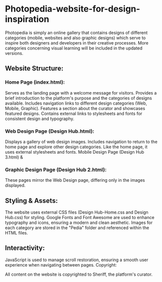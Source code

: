 # Photopedia-website-for-design-inspiration
Photopedia is simply an online gallery that contains designs of different categories (mobile, websites and also graphic designs) which serve to inspire both designers and developers in their creative processes. More categories concerning visual learning will be included in the updated versions.


## Website Structure:

### Home Page (index.html):

Serves as the landing page with a welcome message for visitors.
Provides a brief introduction to the platform's purpose and the categories of designs available.
Includes navigation links to different design categories (Web, Mobile, Graphic).
Features a section about the curator and showcases featured designs.
Contains external links to stylesheets and fonts for consistent design and typography.


### Web Design Page (Design Hub.html):

Displays a gallery of web design images.
Includes navigation to return to the home page and explore other design categories.
Like the home page, it uses external stylesheets and fonts.
Mobile Design Page (Design Hub 3.html) & 


### Graphic Design Page (Design Hub 2.html):

These pages mirror the Web Design page, differing only in the images displayed.


## Styling & Assets:

The website uses external CSS files (Design Hub-Home.css and Design Hub.css) for styling.
Google Fonts and Font Awesome are used to enhance typography and icons, ensuring a modern and clean aesthetic.
Images for each category are stored in the "Pedia" folder and referenced within the HTML files.


## Interactivity:

JavaScript is used to manage scroll restoration, ensuring a smooth user experience when navigating between pages.
Copyright:

All content on the website is copyrighted to Sheriff, the platform's curator.
